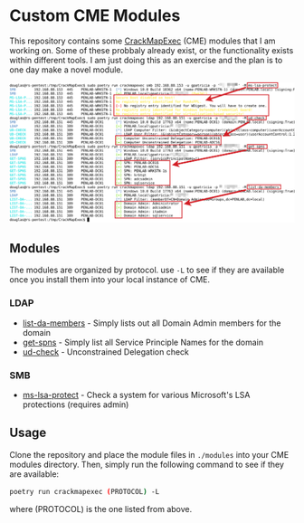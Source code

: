 # Custom CME Modules
This repository contains some [CrackMapExec](https://github.com/Porchetta-Industries/CrackMapExec) (CME) modules that I am working on. Some of these probbaly already exist, or the functionality exists within different tools. I am just doing this as an exercise and the plan is to one day make a novel module. 

![Screenshot of modules](cme-modules.png)
## Modules
The modules are organized by protocol. use `-L` to see if they are available once you install them into your local instance of CME.
### LDAP
 * [list-da-members](modules/list-da-members.py) - Simply lists out all Domain Admin members for the domain
 * [get-spns](modules/get-spns.py) - Simply list all Service Principle Names for the domain
 * [ud-check](modules/ud-check.py) - Unconstrained Delegation check
### SMB
 * [ms-lsa-protect](modules/ms-lsa-protect.py) - Check a system for various Microsoft's LSA protections (requires admin)

## Usage
Clone the repository and place the module files in `./modules` into your CME modules directory. Then, simply run the following command to see if they are available:
```bash
poetry run crackmapexec (PROTOCOL) -L
```
where (PROTOCOL) is the one listed from above.
